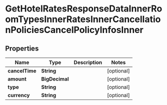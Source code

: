 

# GetHotelRatesResponseDataInnerRoomTypesInnerRatesInnerCancellationPoliciesCancelPolicyInfosInner


## Properties

| Name | Type | Description | Notes |
|------------ | ------------- | ------------- | -------------|
|**cancelTime** | **String** |  |  [optional] |
|**amount** | **BigDecimal** |  |  [optional] |
|**type** | **String** |  |  [optional] |
|**currency** | **String** |  |  [optional] |



